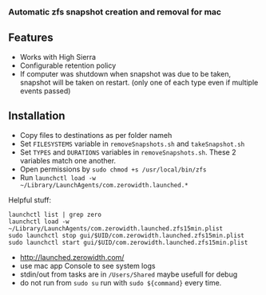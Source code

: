 ### Automatic zfs snapshot creation and removal for mac

## Features
* Works with High Sierra
* Configurable retention policy
* If computer was shutdown when snapshot was due to be taken, snapshot will be taken on restart. (only one of each type even if multiple events passed)

## Installation

* Copy files to destinations as per folder nameh
* Set `FILESYSTEMS` variable in `removeSnapshots.sh` and `takeSnapshot.sh`
* Set `TYPES` and `DURATIONS` variables in `removeSnapshots.sh`. These 2 variables match one another.
* Open permissions by `sudo chmod +s /usr/local/bin/zfs`
* Run `launchctl load -w ~/Library/LaunchAgents/com.zerowidth.launched.*`


Helpful stuff:

    launchctl list | grep zero
    launchctl load -w ~/Library/LaunchAgents/com.zerowidth.launched.zfs15min.plist
    sudo launchctl stop gui/$UID/com.zerowidth.launched.zfs15min.plist
    sudo launchctl start gui/$UID/com.zerowidth.launched.zfs15min.plist

* http://launched.zerowidth.com/
* use mac app Console to see system logs
* stdin/out from tasks are in `/Users/Shared` maybe usefull for debug
* do not run from `sudo su` run with `sudo ${command}` every time.

